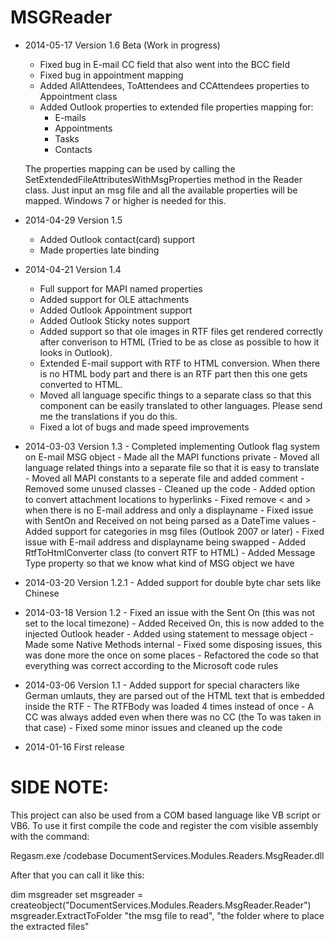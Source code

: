 MSGReader
=========

- 2014-05-17 Version 1.6 Beta (Work in progress)
    - Fixed bug in E-mail CC field that also went into the BCC field
    - Fixed bug in appointment mapping
    - Added AllAttendees, ToAttendees and CCAttendees properties to Appointment class
    - Added Outlook properties to extended file properties mapping for:
        - E-mails
        - Appointments
        - Tasks
        - Contacts

    The properties mapping can be used by calling the SetExtendedFileAttributesWithMsgProperties method in the Reader class.
    Just input an msg file and all the available properties will be mapped. Windows 7 or higher is needed for this.


- 2014-04-29 Version 1.5
    - Added Outlook contact(card) support
    - Made properties late binding

- 2014-04-21 Version 1.4

    - Full support for MAPI named properties
    - Added support for OLE attachments
    - Added Outlook Appointment support
    - Added Outlook Sticky notes support
    - Added support so that ole images in RTF files get rendered correctly after converison to HTML (Tried to be as        close as possible to how it looks in Outlook).
    - Extended E-mail support with RTF to HTML conversion. When there is no HTML body part and there is an RTF part 
      then this one gets converted to HTML.
    - Moved all language specific things to a separate class so that this component can be easily translated to other       languages. Please send me the translations if you do this.
    - Fixed a lot of bugs and made speed improvements

- 2014-03-03 Version 1.3
      - Completed implementing Outlook flag system on E-mail MSG object
      - Made all the MAPI functions private
      - Moved all language related things into a separate file so that it is easy to translate
      - Moved all MAPI constants to a seperate file and added comment
      - Removed some unused classes
      - Cleaned up the code
      - Added option to convert attachment locations to hyperlinks
      - Fixed remove < and > when there is no E-mail address and only a displayname
      - Fixed issue with SentOn and Received on not being parsed as a DateTime values
      - Added support for categories in msg files (Outlook 2007 or later)
      - Fixed issue with E-mail address and displayname being swapped
      - Added RtfToHtmlConverter class (to convert RTF to HTML)
      - Added Message Type property so that we know what kind of MSG object we have

- 2014-03-20 Version 1.2.1
      -  Added support for double byte char sets like Chinese

- 2014-03-18 Version 1.2
      -  Fixed an issue with the Sent On (this was not set to the local timezone)
      -  Added Received On, this is now added to the injected Outlook header
      -  Added using statement to message object
      -  Made some Native Methods internal
      -  Fixed some disposing issues, this was done more the once on some places
      -  Refactored the code so that everything was correct according to the Microsoft code rules


- 2014-03-06 Version 1.1
      -  Added support for special characters like German umlauts, they are parsed out of the HTML text that is                 embedded inside the RTF
      -  The RTFBody was loaded 4 times instead of once
      -  A CC was always added even when there was no CC (the To was taken in that case)
      -  Fixed some minor issues and cleaned up the code 

      
- 2014-01-16 First release


SIDE NOTE:
==========

This project can also be used from a COM based language like VB script or VB6.
To use it first compile the code and register the com visible assembly with the command:

Regasm.exe /codebase DocumentServices.Modules.Readers.MsgReader.dll

After that you can call it like this:

dim msgreader
set msgreader = createobject("DocumentServices.Modules.Readers.MsgReader.Reader")
msgreader.ExtractToFolder "the msg file to read", "the folder where to place the extracted files"
